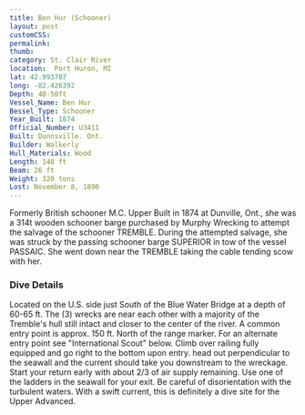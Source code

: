 ```yaml
---
title: Ben Hur (Schooner)
layout: post
customCSS:
permalink:
thumb:
category: St. Clair River
location:  Port Huron, MI
lat: 42.993707
long: -82.426392
Depth: 40-50ft
Vessel_Name: Ben Hur
Bessel_Type: Schooner
Year_Built: 1874
Official_Number: U3411
Built: Dunnsville. Ont.
Builder: Walkerly
Hull_Materials: Wood
Length: 140 ft
Beam: 26 ft
Weight: 320 tons
Lost: November 8, 1890
---
```


Formerly British schooner M.C. Upper Built in 1874 at Dunville, Ont., she was a 314t wooden schooner barge purchased by Murphy Wrecking to attempt the salvage of the schooner TREMBLE. During the attempted salvage, she was struck by the passing schooner barge SUPERIOR in tow of the vessel PASSAIC. She went down near the TREMBLE taking the cable tending scow with her.

### Dive Details

Located on the U.S. side just South of the Blue Water Bridge at a depth of 60-65 ft. The (3) wrecks are near each other with a majority of the Tremble's hull still intact and closer to the center of the river. A common entry point is approx. 150 ft. North of the range marker. For an alternate entry point see "International Scout" below. Climb over railing fully equipped and go right to the bottom upon entry. head out perpendicular to the seawall and the current should take you downstream to the wreckage. Start your return early with about 2/3 of air supply remaining. Use one of the ladders in the seawall for your exit. Be careful of disorientation with the turbulent waters. With a swift current, this is definitely a dive site for the Upper Advanced.
